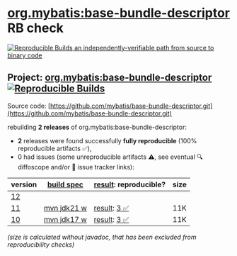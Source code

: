 [org.mybatis:base-bundle-descriptor](https://central.sonatype.com/artifact/org.mybatis/base-bundle-descriptor/versions) RB check
=======

[![Reproducible Builds](https://reproducible-builds.org/images/logos/rb.svg) an independently-verifiable path from source to binary code](https://reproducible-builds.org/)

## Project: [org.mybatis:base-bundle-descriptor](https://central.sonatype.com/artifact/org.mybatis/base-bundle-descriptor/versions) [![Reproducible Builds](https://img.shields.io/endpoint?url=https://raw.githubusercontent.com/jvm-repo-rebuild/reproducible-central/master/content/org/mybatis/base-bundle-descriptor/badge.json)](https://github.com/jvm-repo-rebuild/reproducible-central/blob/master/content/org/mybatis/base-bundle-descriptor/README.md)

Source code: [https://github.com/mybatis/base-bundle-descriptor.git](https://github.com/mybatis/base-bundle-descriptor.git)

rebuilding **2 releases** of org.mybatis:base-bundle-descriptor:
- **2** releases were found successfully **fully reproducible** (100% reproducible artifacts :white_check_mark:),
- 0 had issues (some unreproducible artifacts :warning:, see eventual :mag: diffoscope and/or :memo: issue tracker links):

| version | [build spec](/BUILDSPEC.md) | [result](https://reproducible-builds.org/docs/jvm/): reproducible? | size |
| -- | --------- | ------ | -- |
| [12](https://central.sonatype.com/artifact/org.mybatis/base-bundle-descriptor/12/pom) | | | |
| [11](https://central.sonatype.com/artifact/org.mybatis/base-bundle-descriptor/11/pom) | [mvn jdk21 w](base-bundle-descriptor-11.buildspec) | [result](base-bundle-descriptor-11.buildinfo): [3 :white_check_mark: ](base-bundle-descriptor-11.buildcompare) | 11K |
| [10](https://central.sonatype.com/artifact/org.mybatis/base-bundle-descriptor/10/pom) | [mvn jdk17 w](base-bundle-descriptor-10.buildspec) | [result](base-bundle-descriptor-10.buildinfo): [3 :white_check_mark: ](base-bundle-descriptor-10.buildcompare) | 11K |

<i>(size is calculated without javadoc, that has been excluded from reproducibility checks)</i>
